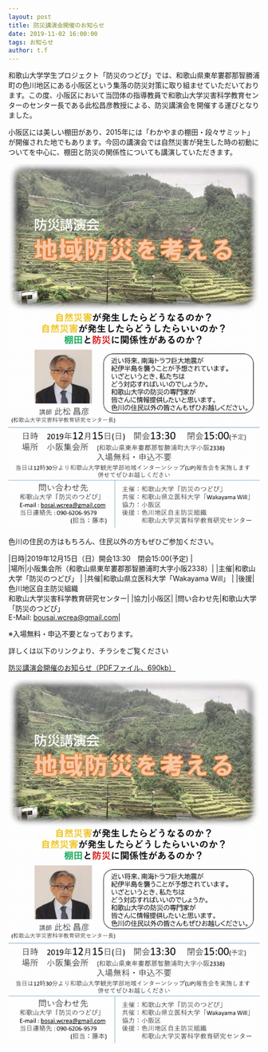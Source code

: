 ```yaml
---
layout: post
title: 防災講演会開催のお知らせ
date: 2019-11-02 16:00:00
tags: お知らせ
author: t.f
---
```


和歌山大学学生プロジェクト「防災のつどぴ」では、和歌山県東牟婁郡那智勝浦町の色川地区にある小阪区という集落の防災対策に取り組ませていただいております。この度、小阪区において当団体の指導教員で和歌山大学災害科学教育センターのセンター長である此松昌彦教授による、防災講演会を開催する運びとなりました。 

小阪区には美しい棚田があり、2015年には「わかやまの棚田・段々サミット」が開催された地でもあります。今回の講演会では自然災害が発生した時の初動についてを中心に、棚田と防災の関係性についても講演していただきます。 

![防災講演会のお知らせ](/assets/images/3/防災講演会開催のお知らせ.jpg)

色川の住民の方はもちろん、住民以外の方もぜひご参加ください。 

<!--more-->

|日時|2019年12月15日（日）開会13:30　閉会15:00(予定)    |   
|場所|小阪集会所（和歌山県東牟婁郡那智勝浦町大字小阪2338）|
|主催|和歌山大学「防災のつどぴ」                        |
|共催|和歌山県立医科大学「Wakayama Will」               |
|後援|色川地区自主防災組織 <br> 和歌山大学災害科学教育研究センター|
|協力|小阪区|
|問い合わせ先|和歌山大学「防災のつどぴ」<br> E-Mail: bousai.wcrea@gmail.com|

※入場無料・申込不要となっております。

詳しくは以下のリンクより、チラシをご覧ください

<a href="/assets/documents/防災講演会開催のお知らせ.pdf" target="_blank">防災講演会開催のお知らせ（PDFファイル、690kb）</a>

![防災講演会のお知らせ](/assets/images/3/防災講演会開催のお知らせ.jpg)
